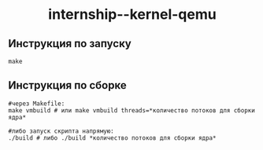 # <p align="center"> internship--kernel-qemu</p>

##  Инструкция по запуску
```
make 
```
## Инструкция по сборке
```
#через Makefile:
make vmbuild # или make vmbuild threads=*количество потоков для сборки ядра*

#либо запуск скрипта напрямую:
./build # либо ./build *количество потоков для сборки ядра*

```
